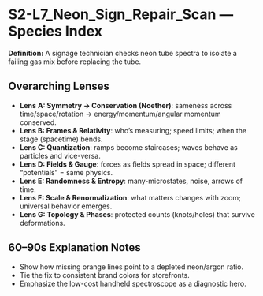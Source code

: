 # S2-L7_Neon_Sign_Repair_Scan — Species Index
**Definition:** A signage technician checks neon tube spectra to isolate a failing gas mix before replacing the tube.
## Overarching Lenses

- **Lens A: Symmetry -> Conservation (Noether)**: sameness across time/space/rotation → energy/momentum/angular momentum conserved.
- **Lens B: Frames & Relativity**: who’s measuring; speed limits; when the stage (spacetime) bends.
- **Lens C: Quantization**: ramps become staircases; waves behave as particles and vice-versa.
- **Lens D: Fields & Gauge**: forces as fields spread in space; different “potentials” = same physics.
- **Lens E: Randomness & Entropy**: many-microstates, noise, arrows of time.
- **Lens F: Scale & Renormalization**: what matters changes with zoom; universal behavior emerges.
- **Lens G: Topology & Phases**: protected counts (knots/holes) that survive deformations.

## 60–90s Explanation Notes
- Show how missing orange lines point to a depleted neon/argon ratio.
- Tie the fix to consistent brand colors for storefronts.
- Emphasize the low-cost handheld spectroscope as a diagnostic hero.
